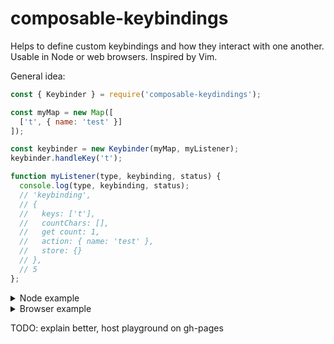 # composable-keybindings

Helps to define custom keybindings and how they interact with one another. Usable in Node or web browsers. Inspired by Vim.

General idea:

```js
const { Keybinder } = require('composable-keydindings');

const myMap = new Map([
  ['t', { name: 'test' }]
]);

const keybinder = new Keybinder(myMap, myListener);
keybinder.handleKey('t');

function myListener(type, keybinding, status) {
  console.log(type, keybinding, status);
  // 'keybinding',
  // {
  //   keys: ['t'],
  //   countChars: [],
  //   get count: 1,
  //   action: { name: 'test' },
  //   store: {}
  // },
  // 5
};
```

<details>
  <summary>Node example</summary>

  ```js
  const { Keybinder, nodeListener } = require('composable-keydindings');

  const myMap = new Map([['t', { name: 'test' }]]);
  const keybinder = new Keybinder(myMap, myListener);

  const listener = nodeListener(onKeypress, { autoFormat: true });
  function onKeypress(char, key) {
    keybinder.handleKey(key.formatted);
  }
  ```
</details>

<details>
  <summary>Browser example</summary>

  ```js
  const { Keybinder } = require('composable-keydindings');
  const keybinder = new Keybinder(myMap, myListener);

  window.addEventListener('keydown', e => {
    keybinder.handleKey(e);
  });
  ```
</details>

TODO: explain better, host playground on gh-pages
